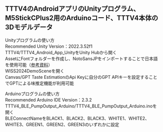 TTTV4のAndroidアプリのUnityプログラム、M5StickCPlus2用のArduinoコード、TTTV4本体の3Dモデルデータ
---
Unityプログラムの使い方<br>
Recommended Unity Version：2022.3.52f1<br>
TTTV4/TTTV4_Android_App_UnityをUnity Hubから開く<br>
AssetにFontフォルダーを作成し、NotoSansJPをインポートすることで日本語を使用可能（[参考資料](https://zenn.dev/kametani256/articles/63c083ab318136)）<br>
WISS2024DemoSceneを開く<br>
Canvas/GPT Taste EstimationのApi Keyに自分のGPT APIキーを設定することでGPTによる味推定機能が利用可能

Arduinoプログラムの使い方<br>
Recommended Arduino IDE Version：2.3.2<br>
TTTV4_BLE_PumpOutput_Arduino/TTTV4_BLE_PumpOutput_Arduino.inoを開く<br>
BLEConnectNameをBLACK1、BLACK2、BLACK3、WHITE1、WHITE2、WHITE3、GREEN1、GREEN2、GREEN3のいずれかに設定<br>
